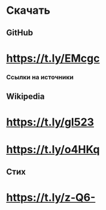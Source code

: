 # Скачать
## GitHub
# https://t.ly/EMcgc

### Ссылки на источники


## Wikipedia
# https://t.ly/gl523
# https://t.ly/o4HKq 

## Стих
# https://t.ly/z-Q6-

